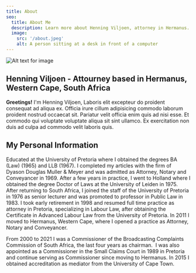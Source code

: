 ```yaml
---
title: About
seo:
  title: About Me
  description: Learn more about Henning Viljoen, attorney in Hermanus.
  image:
    src: '/about.jpeg'
    alt: A person sitting at a desk in front of a computer
---
```


![Alt text for image](/about.jpeg)

## Henning Viljoen - Attourney based in Hermanus, Western Cape, South Africa

**Greetings!** I'm Henning Viljoen, Laboris elit excepteur do proident consequat ad aliqua ex. Officia irure cillum adipisicing commodo laborum proident nostrud occaecat sit. Pariatur velit officia enim quis ad nisi esse. Et commodo qui voluptate voluptate aliqua sit sint ullamco. Ex exercitation non duis ad culpa ad commodo velit laboris quis.

## My Personal Information

Educated at the University of Pretoria where I obtained the degrees BA (Law) (1965) and LLB (1967). I completed my articles with the firm of Dyason Douglas Muller & Meyer and was admitted as Attorney, Notary and Conveyancer in 1969. After a few years in practice, I went to Holland where I obtained the degree Doctor of Laws at the University of Leiden in 1975. After returning to South Africa, I joined the staff of the University of Pretoria in 1976 as senior lecturer and was promoted to professor in Public Law in 1983. I took early retirement in 1998 and resumed full time practice as attorney in Pretoria, specializing in Labour Law, after obtaining the Certificate in Advanced Labour Law from the University of Pretoria. In 2011 I moved to Hermanus, Western Cape, where I opened a practice as Attorney, Notary and Conveyancer.

From 2000 to 2021 I was a Commissioner of the Broadcasting Complaints Commission of South Africa, the last four years as chairman.  I was also appointed as a Commissioner in the Small Claims Court in 1989 in Pretoria and continue serving as Commissioner since moving to Hermanus. In 2015 I obtained accreditation as mediator from the University of Cape Town.
